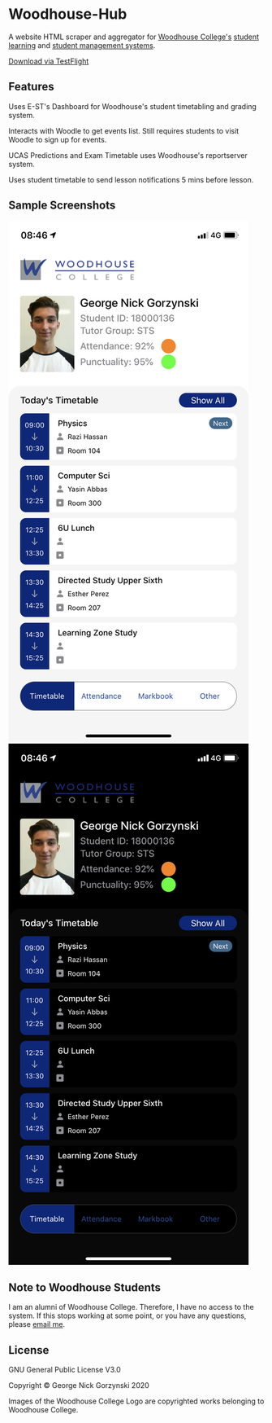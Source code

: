 # Woodhouse-Hub

A website HTML scraper and aggregator for [Woodhouse College's](https://www.woodhouse.ac.uk/) [student learning](https://vle.woodhouse.ac.uk/) and [student management systems](https://est.woodhouse.ac.uk/).

[Download via TestFlight](https://testflight.apple.com/join/eJFgAdcG)

## Features

Uses E-ST's Dashboard for Woodhouse's student timetabling and grading system.

Interacts with Woodle to get events list. Still requires students to visit Woodle to sign up for events.

UCAS Predictions and Exam Timetable uses Woodhouse's reportserver system.

Uses student timetable to send lesson notifications 5 mins before lesson.

## Sample Screenshots

![Light Mode Timetable View](githubImages/Light_Mode_Timetable_View.png "Timetable")
![Dark Mode Timetable View](githubImages/Dark_Mode_Timetable_View.png "Timetable")

## Note to Woodhouse Students

I am an alumni of Woodhouse College. Therefore, I have no access to the system.
If this stops working at some point, or you have any questions, please [email me](mailto:georgegorzynski@gmail.com?Subject=Woodhouse%20Hub).

## License

GNU General Public License V3.0

Copyright © George Nick Gorzynski 2020

Images of the Woodhouse College Logo are copyrighted works belonging to Woodhouse College.
